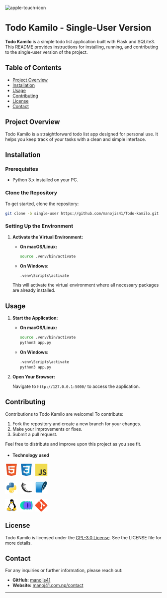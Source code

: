 ![apple-touch-icon](https://github.com/manojis41/Todo-kamilo/assets/126950007/7f091e38-3e3d-4aef-8241-ca2711809a08)
# Todo Kamilo - Single-User Version

**Todo Kamilo** is a simple todo list application built with Flask and SQLite3. This README provides instructions for installing, running, and contributing to the single-user version of the project.

## Table of Contents

- [Project Overview](#project-overview)
- [Installation](#installation)
- [Usage](#usage)
- [Contributing](#contributing)
- [License](#license)
- [Contact](#contact)

## Project Overview

Todo Kamilo is a straightforward todo list app designed for personal use. It helps you keep track of your tasks with a clean and simple interface.

## Installation

### Prerequisites

- Python 3.x installed on your PC.

### Clone the Repository

To get started, clone the repository:

   ```bash
   git clone -b single-user https://github.com/manojis41/Todo-kamilo.git
   ```

### Setting Up the Environment

1. **Activate the Virtual Environment:**

   - **On macOS/Linux:**
     ```bash
     source .venv/bin/activate
     ```

   - **On Windows:**
     ```bash
     .venv\Scripts\activate
     ```

   This will activate the virtual environment where all necessary packages are already installed.

## Usage

1. **Start the Application:**

   - **On macOS/Linux:**
     ```bash
     source .venv/bin/activate
     python3 app.py
     ```

   - **On Windows:**
     ```bash
     .venv\Scripts\activate
     python3 app.py
     ```

2. **Open Your Browser:**

   Navigate to `http://127.0.0.1:5000/` to access the application.

## Contributing

Contributions to Todo Kamilo are welcome! To contribute:

1. Fork the repository and create a new branch for your changes.
2. Make your improvements or fixes.
3. Submit a pull request.

Feel free to distribute and improve upon this project as you see fit.
- <h4>Technology used</h4>
<div>
  <img src="https://github.com/devicons/devicon/blob/master/icons/html5/html5-original.svg" title="HTML5" alt="HTML" width="40" height="40"/>&nbsp;
  <img src="https://github.com/devicons/devicon/blob/master/icons/css3/css3-original.svg"  title="CSS3" alt="CSS" width="40" height="40"/>&nbsp;
  <img src="https://github.com/devicons/devicon/blob/master/icons/javascript/javascript-original.svg" title="JavaScript" alt="JavaScript" width="40" height="40"/>&nbsp;
  
  <img src="https://github.com/devicons/devicon/blob/master/icons/python/python-original.svg" title="Python"  alt="Python" width="40" height="40"/>&nbsp;
  <img src="https://github.com/devicons/devicon/blob/master/icons/flask/flask-original.svg" title="Flask"  alt="Flask" width="40" height="40"/>&nbsp;
  <img src="https://github.com/devicons/devicon/blob/master/icons/sqlite/sqlite-original.svg" title="SQLite"  alt="SQLite" width="40" height="40"/>&nbsp;

  <img src="https://github.com/devicons/devicon/blob/master/icons/linux/linux-original.svg" title="Linux"  alt="Linux" width="40" height="40"/>&nbsp;
  <img src="https://github.com/VSCodium/vscodium/raw/master/icons/stable/codium_cnl.svg" title="VSCodium"  alt="VSCodium" width="40" height="40"/>&nbsp;
  <img src="https://github.com/devicons/devicon/blob/master/icons/git/git-original.svg" title="Git"  alt="Git" width="40" height="40"/>&nbsp;
</div>

## License
Todo Kamilo is licensed under the [GPL-3.0 License](https://opensource.org/licenses/GPL-3.0). See the LICENSE file for more details.

## Contact
For any inquiries or further information, please reach out:

- **GitHub:** [manojis41](https://github.com/manojis41)
- **Website:** [manoj41.com.np/contact](http://manoj41.com.np/contact)

---
